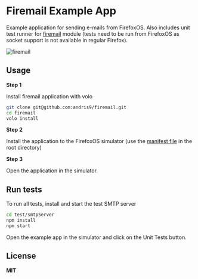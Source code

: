 # Firemail Example App

Example application for sending e-mails from FirefoxOS. Also includes unit test runner for [firemail](http://github.com/andris9/firemail) module (tests need to be run from FirefoxOS as socket support is not available in regular Firefox).

![firemail](http://tahvel.info/firemail2.png)

## Usage

**Step 1**

Install firemail application with volo

```bash
git clone git@github.com:andris9/firemail.git
cd firemail
volo install
```

**Step 2**

Install the application to the FirefoxOS simulator (use the [manifest file](manifest.webapp) in the root directory)

**Step 3**

Open the application in the simulator.

## Run tests

To run all tests, install and start the test SMTP server

```bash
cd test/smtpServer
npm install
npm start
```

Open the example app in the simulator and click on the Unit Tests button.

## License

**MIT**
